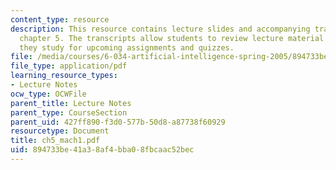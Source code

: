 ```yaml
---
content_type: resource
description: This resource contains lecture slides and accompanying transcripts for
  chapter 5. The transcripts allow students to review lecture material in detail as
  they study for upcoming assignments and quizzes.
file: /media/courses/6-034-artificial-intelligence-spring-2005/894733be41a38af4bba08fbcaac52bec_ch5_mach1.pdf
file_type: application/pdf
learning_resource_types:
- Lecture Notes
ocw_type: OCWFile
parent_title: Lecture Notes
parent_type: CourseSection
parent_uid: 427ff890-f3d0-577b-50d8-a87738f60929
resourcetype: Document
title: ch5_mach1.pdf
uid: 894733be-41a3-8af4-bba0-8fbcaac52bec
---
```

